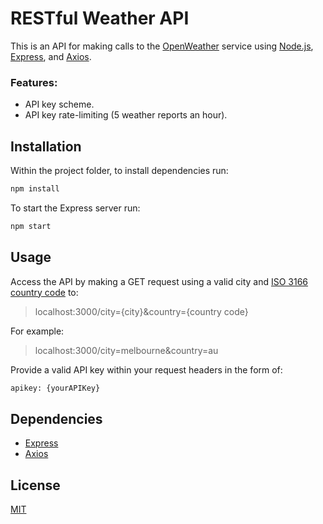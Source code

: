 # RESTful Weather API

This is an API for making calls to the [OpenWeather](https://openweathermap.org/api) service using [Node.js](https://nodejs.org/en/), [Express](https://expressjs.com/en/api.html), and [Axios](https://github.com/axios/axios).

### Features:
- API key scheme.
- API key rate-limiting (5 weather reports an hour).

## Installation

Within the project folder, to install dependencies run:

```bash
npm install
```

To start the Express server run: 

```bash
npm start
```

## Usage
Access the API by making a GET request using a valid city and [ISO 3166 country code](https://en.wikipedia.org/wiki/List_of_ISO_3166_country_codes) to: 
> localhost:3000/city={city}&country={country code}  

For example:
> localhost:3000/city=melbourne&country=au


Provide a valid API key within your request headers in the form of:
```bash
apikey: {yourAPIKey}
``` 

## Dependencies
- [Express](https://expressjs.com/en/api.html)
- [Axios](https://github.com/axios/axios)


## License
[MIT](https://choosealicense.com/licenses/mit/)